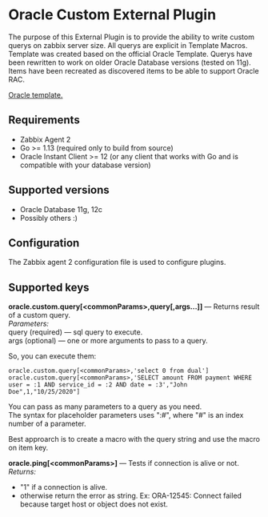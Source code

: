 # Oracle Custom External Plugin
The purpose of this External Plugin is to provide the ability to write custom querys on zabbix server size.
All querys are explicit in Template Macros.
Template was created based on the official Oracle Template.
Querys have been rewritten to work on older Oracle Database versions (tested on 11g).
Items have been recreated as discovered items to be able to support Oracle RAC.

[Oracle template.](https://git.zabbix.com/projects/ZBX/repos/zabbix/browse/templates/db/oracle_agent2) 

## Requirements
* Zabbix Agent 2
* Go >= 1.13 (required only to build from source)
* Oracle Instant Client >= 12 (or any client that works with Go and is compatible with your database version)

## Supported versions
* Oracle Database 11g, 12c 
* Possibly others :)

## Configuration
The Zabbix agent 2 configuration file is used to configure plugins.
      
## Supported keys
**oracle.custom.query[<commonParams\>,query[,args...]]** — Returns result of a custom query.  
*Parameters:*  
query (required) — sql query to execute.  
args (optional) — one or more arguments to pass to a query.

So, you can execute them:
  
    oracle.custom.query[<commonParams>,'select 0 from dual']  
    oracle.custom.query[<commonParams>,'SELECT amount FROM payment WHERE user = :1 AND service_id = :2 AND date = :3',"John Doe",1,"10/25/2020"]
          
You can pass as many parameters to a query as you need.   
The syntax for placeholder parameters uses ":#", where "#" is an index number of a parameter.   

Best approarch is to create a macro with the query string and use the macro on item key.


**oracle.ping[<commonParams\>]** — Tests if connection is alive or not.  
*Returns:*
- "1" if a connection is alive.
- otherwise return the error as string. Ex: ORA-12545: Connect failed because target host or object does not exist.
